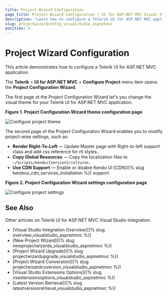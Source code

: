 ```yaml
---
title: Project Wizard Configuration
page_title: Project Wizard Configuration | UI for ASP.NET MVC Visual Studio Integration
description: "Learn how to configure a Telerik UI for ASP.NET MVC application."
slug: projectwizardconfig_visualstudio_aspnetmvc
position: 3
---
```


# Project Wizard Configuration

This article demonstrates how to configure a Telerik UI for ASP.NET MVC application.

The **Telerik** > **UI for ASP.NET MVC** > **Configure Project** menu item opens the **Project Configuration Wizard**.

The first page ot the Project Configuration Wizard let's you change the visual theme for your Telerik UI for ASP.NET MVC application.

**Figure 1. Project Configuration Wizard theme configuration page**

![Configure project theme](/aspnet-mvc/vs-integration/images/configure_theme.png)

The second page of the Project Configuration Wizard enables you to modify project-wise settings, such as:

- **Render Right-To-Left** &mdash; Update Master page with Right-to-left support class and add css reference for rtl styles..
- **Copy Global Resources** &mdash; Copy the localization files to `~/Scripts/kendo/{version}/cultures`.
- **Use CDN Support** &mdash; Enable or disable Kendo UI [CDN]({% slug kendoui_cdn_services_installation %}) support.

**Figure 2. Project Configuration Wizard settings configuration page**

![Configure project settings](/aspnet-mvc/vs-integration/images/configure_settings.png)

## See Also

Other articles on Telerik UI for ASP.NET MVC Visual Studio integration:

* [Visual Studio Integration Overview]({% slug overview_visualstudio_aspnetmvc %})
* [New Project Wizard]({% slug newprojectwizards_visualstudio_aspnetmvc %})
* [Project Wizard Upgrade]({% slug projectwizardupgrade_visualstudio_aspnetmvc %})
* [Project Wizard Conversion]({% slug projectwizardcoversion_visualstudio_aspnetmvc %})
* [Visual Studio Extensions Options]({% slug vsextensionsoptions_visualstudio_aspnetmvc %})
* [Latest Version Retrieval]({% slug latestversionretrieval_visualstudio_aspnetmvc %})
